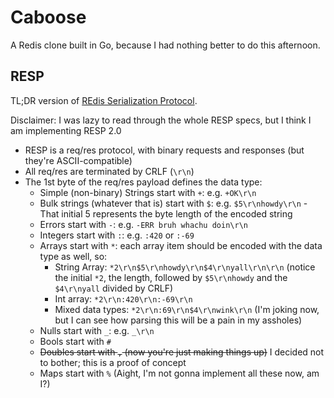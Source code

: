 # Caboose

A Redis clone built in Go, because I had nothing better to do this afternoon.

## RESP
TL;DR version of [REdis Serialization Protocol](https://redis.io/docs/reference/protocol-spec/).

Disclaimer: I was lazy to read through the whole RESP specs, but I think I am implementing RESP 2.0

- RESP is a req/res protocol, with binary requests and responses (but they're ASCII-compatible)
- All req/res are terminated by CRLF (`\r\n`)
- The 1st byte of the req/res payload defines the data type:
  - Simple (non-binary) Strings start with `+`: e.g. `+OK\r\n`
  - Bulk strings (whatever that is) start with `$`: e.g. `$5\r\nhowdy\r\n` - That initial 5 represents the byte length of the encoded string
  - Errors start with `-`: e.g. `-ERR bruh whachu doin\r\n`
  - Integers start with `:`: e.g. `:420` or `:-69`
  - Arrays start with `*`: each array item should be encoded with the data type as well, so:
    - String Array: `*2\r\n$5\r\nhowdy\r\n$4\r\nyall\r\n\r\n` (notice the initial `*2`, the length, followed by `$5\r\nhowdy` and the `$4\r\nyall` divided by CRLF)
    - Int array: `*2\r\n:420\r\n:-69\r\n`
    - Mixed data types: `*2\r\n:69\r\n$4\r\nwink\r\n` (I'm joking now, but I can see how parsing this will be a pain in my assholes)
  - Nulls start with `_`: e.g. `_\r\n`
  - Bools start with `#`
  - ~~Doubles start with `,` (now you're just making things up)~~ I decided not to bother; this is a proof of concept
  - Maps start with `%` (Aight, I'm not gonna implement all these now, am I?)

